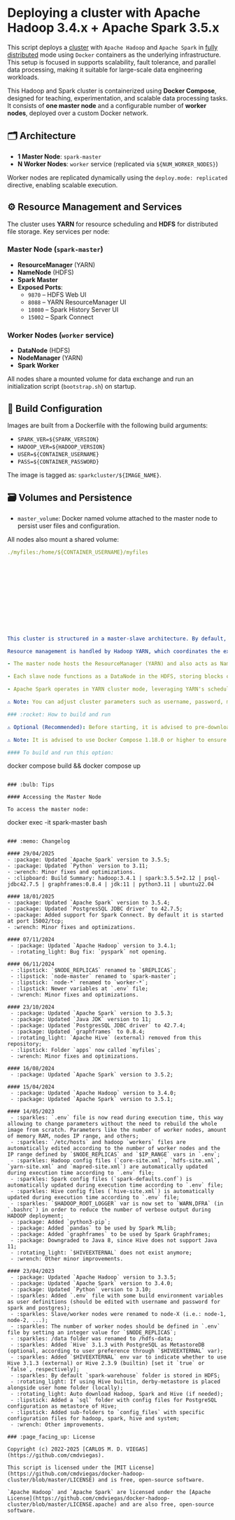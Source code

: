 # Deploying a cluster with Apache Hadoop 3.4.x + Apache Spark 3.5.x

This script deploys a <ins>cluster</ins> with `Apache Hadoop` and `Apache Spark` in <ins>fully distributed</ins> mode using `Docker` containers as the underlying infrastructure. This setup is focused in supports scalability, fault tolerance, and parallel data processing, making it suitable for large-scale data engineering workloads.




This Hadoop and Spark cluster is containerized using **Docker Compose**, designed for teaching, experimentation, and scalable data processing tasks. It consists of **one master node** and a configurable number of **worker nodes**, deployed over a custom Docker network.

## 🗂️ Architecture

- **1 Master Node**: `spark-master`
- **N Worker Nodes**: `worker` service (replicated via `${NUM_WORKER_NODES}`)

Worker nodes are replicated dynamically using the `deploy.mode: replicated` directive, enabling scalable execution.

## ⚙️ Resource Management and Services

The cluster uses **YARN** for resource scheduling and **HDFS** for distributed file storage. Key services per node:

### Master Node (`spark-master`)

- **ResourceManager** (YARN)
- **NameNode** (HDFS)
- **Spark Master**
- **Exposed Ports**:
  - `9870` – HDFS Web UI
  - `8088` – YARN ResourceManager UI
  - `18080` – Spark History Server UI
  - `15002` – Spark Connect

### Worker Nodes (`worker` service)

- **DataNode** (HDFS)
- **NodeManager** (YARN)
- **Spark Worker**

All nodes share a mounted volume for data exchange and run an initialization script (`bootstrap.sh`) on startup.

## 🧱 Build Configuration

Images are built from a Dockerfile with the following build arguments:

- `SPARK_VER=${SPARK_VERSION}`
- `HADOOP_VER=${HADOOP_VERSION}`
- `USER=${CONTAINER_USERNAME}`
- `PASS=${CONTAINER_PASSWORD}`

The image is tagged as: `sparkcluster/${IMAGE_NAME}`.

## 🗃️ Volumes and Persistence

- `master_volume`: Docker named volume attached to the master node to persist user files and configuration.

All nodes also mount a shared volume:

```yaml
./myfiles:/home/${CONTAINER_USERNAME}/myfiles













This cluster is structured in a master-slave architecture. By default, it creates three containers: one master node and two worker nodes.

Resource management is handled by Hadoop YARN, which coordinates the execution of Spark and Hadoop jobs across the cluster. In this setup:

- The master node hosts the ResourceManager (YARN) and also acts as NameNode for the Hadoop HDFS. Additionally, it runs the NodeManager service to allow task execution locally when required.

- Each slave node functions as a DataNode in the HDFS, storing blocks of data and participating in distributed storage. They also run NodeManager instances, enabling them to execute Spark and MapReduce tasks under YARN's coordination.

- Apache Spark operates in YARN cluster mode, leveraging YARN's scheduling capabilities to manage executors dynamically across the slave nodes. 

⚠️ Note: You can adjust cluster parameters such as username, password, memory resources, and other settings by editing the `.env` file. This file is the primary configuration source for your cluster setup.

### :rocket: How to build and run

⚠️ Optional (Recommended): Before starting, it is advised to pre-download Apache Hadoop and Apache Spark by running the `download.sh` script. This step will speed up the build process.

⚠️ Note: It is advised to use Docker Compose 1.18.0 or higher to ensure compatibility.

#### To build and run this option:
```
docker compose build && docker compose up 
```

### :bulb: Tips

#### Accessing the Master Node

To access the master node:
```
docker exec -it spark-master bash
```

### :memo: Changelog

#### 29/04/2025
- :package: Updated `Apache Spark` version to 3.5.5;
- :package: Updated `Python` version to 3.11;
- :wrench: Minor fixes and optimizations.
- :clipboard: Build Summary: hadoop:3.4.1 | spark:3.5.5+2.12 | psql-jdbc42.7.5 | graphframes:0.8.4 | jdk:11 | python3.11 | ubuntu22.04

#### 18/01/2025
- :package: Updated `Apache Spark` version to 3.5.4;
- :package: Updated `PostgresSQL JDBC driver` to 42.7.5;
- :package: Added support for Spark Connect. By default it is started at port 15002/tcp;
- :wrench: Minor fixes and optimizations.

#### 07/11/2024 
 - :package: Updated `Apache Hadoop` version to 3.4.1;
 - :rotating_light: Bug fix: `pyspark` not opening.

#### 06/11/2024 
 - :lipstick: `$NODE_REPLICAS` renamed to `$REPLICAS`;
 - :lipstick: `node-master` renamed to `spark-master`;
 - :lipstick: `node-*` renamed to `worker-*`;
 - :lipstick: Newer variables at `.env` file;
 - :wrench: Minor fixes and optimizations.

#### 23/10/2024 
 - :package: Updated `Apache Spark` version to 3.5.3;
 - :package: Updated `Java JDK` version to 11;
 - :package: Updated `PostgresSQL JDBC driver` to 42.7.4;
 - :package: Updated `graphframes` to 0.8.4;
 - :rotating_light: `Apache Hive` (external) removed from this repository; 
 - :lipstick: Folder `apps` now called `myfiles`;
 - :wrench: Minor fixes and optimizations.

#### 16/08/2024 
 - :package: Updated `Apache Spark` version to 3.5.2;

#### 15/04/2024 
 - :package: Updated `Apache Hadoop` version to 3.4.0;
 - :package: Updated `Apache Spark` version to 3.5.1;

#### 14/05/2023
 - :sparkles: `.env` file is now read during execution time, this way allowing to change parameters without the need to rebuild the whole image from scratch. Parameters like the number of worker nodes, amount of memory RAM, nodes IP range, and others;
 - :sparkles: `/etc/hosts` and hadoop `workers` files are automatically edited according to the number of worker nodes and the IP range defined by `$NODE_REPLICAS` and `$IP_RANGE` vars in `.env`;
 - :sparkles: Hadoop config files (`core-site.xml`, `hdfs-site.xml`, `yarn-site.xml` and `mapred-site.xml`) are automatically updated during execution time according to `.env` file;
 - :sparkles: Spark config files (`spark-defaults.conf`) is automatically updated during execution time according to `.env` file;
 - :sparkles: Hive config files (`hive-site.xml`) is automatically updated during execution time according to `.env` file;
 - :sparkles: `$HADOOP_ROOT_LOGGER` var is now set to `WARN,DFRA` (in `.bashrc`) in order to reduce the number of verbose output during HADOOP deployment;
 - :package: Added `python3-pip`;
 - :package: Added `pandas` to be used by Spark MLlib;
 - :package: Added `graphframes` to be used by Spark Graphframes;
 - :package: Downgraded to Java 8, since Hive does not support Java 11;
 - :rotating_light: `$HIVEEXTERNAL` does not exist anymore;
 - :wrench: Other minor improvements.

#### 23/04/2023 
 - :package: Updated `Apache Hadoop` version to 3.3.5;
 - :package: Updated `Apache Spark` version to 3.4.0;
 - :package: Updated `Python` version to 3.10;
 - :sparkles: Added `.env` file with some build environment variables as user definitions (should be edited with username and password for spark and postgres);
 - :sparkles: Slave/worker nodes were renamed to node-X (i.e.: node-1, node-2, ...);
 - :sparkles: The number of worker nodes should be defined in `.env` file by setting an integer value for `$NODE_REPLICAS`;
 - :sparkles: /data folder was renamed to /hdfs-data;
 - :sparkles: Added `Hive` 3.1.3 with PostgreSQL as MetastoreDB (optional, according to user preference through `$HIVEEXTERNAL` var);
 - :sparkles: Added `$HIVEEXTERNAL` env var to indicate whether to use Hive 3.1.3 (external) or Hive 2.3.9 (builtin) [set it `true` or `false`, respectively];
 - :sparkles: By default `spark-warehouse` folder is stored in HDFS;
 - :rotating_light: If using Hive builtin, derby-metastore is placed alongside user home folder (locally);
 - :rotating_light: Auto download Hadoop, Spark and Hive (if needed);
 - :lipstick: Added a `sql` folder with config files for PostgreSQL configuration as metastore of Hive;
 - :lipstick: Added sub-folders to `config_files` with specific configuration files for hadoop, spark, hive and system;
 - :wrench: Other improvements.

### :page_facing_up: License

Copyright (c) 2022-2025 [CARLOS M. D. VIEGAS](https://github.com/cmdviegas).

This script is licensed under the [MIT License](https://github.com/cmdviegas/docker-hadoop-cluster/blob/master/LICENSE) and is free, open-source software.

`Apache Hadoop` and `Apache Spark` are licensed under the [Apache License](https://github.com/cmdviegas/docker-hadoop-cluster/blob/master/LICENSE.apache) and are also free, open-source software.
